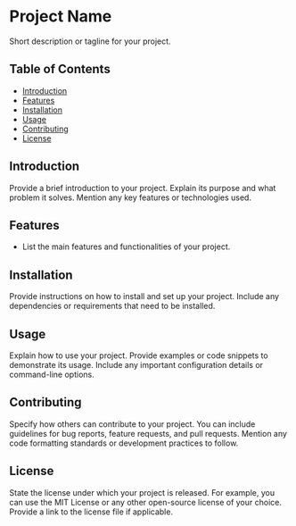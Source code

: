 # Project Name

Short description or tagline for your project.

## Table of Contents

- [Introduction](#introduction)
- [Features](#features)
- [Installation](#installation)
- [Usage](#usage)
- [Contributing](#contributing)
- [License](#license)

## Introduction

Provide a brief introduction to your project. Explain its purpose and what problem it solves. Mention any key features or technologies used.

## Features

- List the main features and functionalities of your project.

## Installation

Provide instructions on how to install and set up your project. Include any dependencies or requirements that need to be installed.

## Usage

Explain how to use your project. Provide examples or code snippets to demonstrate its usage. Include any important configuration details or command-line options.

## Contributing

Specify how others can contribute to your project. You can include guidelines for bug reports, feature requests, and pull requests. Mention any code formatting standards or development practices to follow.

## License

State the license under which your project is released. For example, you can use the MIT License or any other open-source license of your choice. Provide a link to the license file if applicable.
